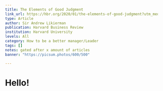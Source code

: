 ```yaml
---
title: The Elements of Good Judgment
link_url: https://hbr.org/2020/01/the-elements-of-good-judgment?utm_medium=social&utm_campaign=hbr&utm_source=LinkedIn&tpcc=orgsocial_edit
type: Article
author: Sir Andrew Likierman
publication: Harvard Business Review
institution: Harvard University
levels: All
category: How to be a better manager/Leader
tags: []
notes: gated after x amount of articles
banner: "https://picsum.photos/600/500"

---
```


# Hello!
